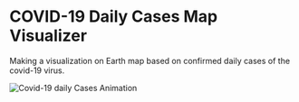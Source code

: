 # COVID-19 Daily Cases Map Visualizer

Making a visualization on Earth map based on confirmed daily cases of the covid-19 virus.

![Covid-19 daily Cases Animation](https://media.giphy.com/media/lgjGQYxhYXqb58cXzg/source.gif)